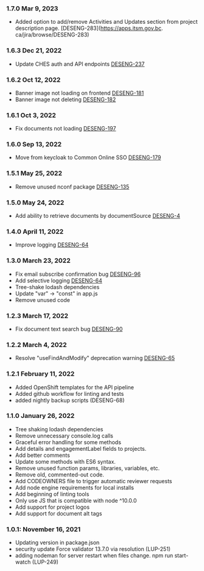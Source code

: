 ### 1.7.0 Mar 9, 2023
* Added option to add/remove Activities and Updates section from project description page. [DESENG-283](https://apps.itsm.gov.bc.
ca/jira/browse/DESENG-283)

### 1.6.3 Dec 21, 2022
* Update CHES auth and API endpoints [DESENG-237](https://apps.itsm.gov.bc.ca/jira/browse/DESENG-237)

### 1.6.2 Oct 12, 2022
* Banner image not loading on frontend [DESENG-181](https://apps.itsm.gov.bc.ca/jira/browse/DESENG-181)
* Banner image not deleting [DESENG-182](https://apps.itsm.gov.bc.ca/jira/browse/DESENG-182)

### 1.6.1 Oct 3, 2022
* Fix documents not loading [DESENG-197](https://apps.itsm.gov.bc.ca/jira/browse/DESENG-197)

### 1.6.0 Sep 13, 2022
* Move from keycloak to Common Online SSO [DESENG-179](https://apps.itsm.gov.bc.ca/jira/browse/DESENG-179)

### 1.5.1 May 25, 2022
* Remove unused nconf package [DESENG-135](https://apps.itsm.gov.bc.ca/jira/browse/DESENG-135)

### 1.5.0 May 24, 2022
* Add ability to retrieve documents by documentSource [DESENG-4](https://apps.itsm.gov.bc.ca/jira/browse/DESENG-4)

### 1.4.0 April 11, 2022
* Improve logging [DESENG-64](https://apps.itsm.gov.bc.ca/jira/browse/DESENG-64)

### 1.3.0 March 23, 2022
* Fix email subscribe confirmation bug [DESENG-96](https://apps.itsm.gov.bc.ca/jira/browse/DESENG-96)
* Add selective logging [DESENG-64](https://apps.itsm.gov.bc.ca/jira/browse/DESENG-64)
* Tree-shake lodash dependencies
* Update "var" -> "const" in app.js
* Remove unused code

### 1.2.3 March 17, 2022
* Fix document text search bug [DESENG-90](https://apps.itsm.gov.bc.ca/jira/browse/DESENG-90)

### 1.2.2 March 4, 2022
* Resolve "useFindAndModify" deprecation warning [DESENG-65](https://apps.itsm.gov.bc.ca/jira/browse/DESENG-65)

### 1.2.1 February 11, 2022
* Added OpenShift templates for the API pipeline
* Added github workflow for linting and tests
* added nightly backup scripts (DESENG-68)

### 1.1.0 January 26, 2022
* Tree shaking lodash dependencies
* Remove unnecessary console.log calls
* Graceful error handling for some methods
* Add details and engagementLabel fields to projects.
* Add better comments
* Update some methods with ES6 syntax.
* Remove unused function params, libraries, variables, etc.
* Remove old, commented-out code.
* Add CODEOWNERS file to trigger automatic reviewer requests
* Add node engine requirements for local installs
* Add beginning of linting tools
* Only use JS that is compatible with node ^10.0.0
* Add support for project logos
* Add support for document alt tags

### 1.0.1: November 16, 2021
* Updating version in package.json
* security update Force validator 13.7.0 via resolution (LUP-251)
* adding nodeman for server restart when files change. npm run start-watch (LUP-249)
